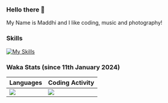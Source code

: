 ### Hello there 👋

My Name is Maddhi and I like coding, music and photography!

<!--
**LordMaddhi/LordMaddhi** is a ✨ _special_ ✨ repository because its `README.md` (this file) appears on your GitHub profile.

Here are some ideas to get you started:

- 🔭 I’m currently working on ...
- 🌱 I’m currently learning ...
- 👯 I’m looking to collaborate on ...
- 🤔 I’m looking for help with ...
- 💬 Ask me about ...
- 📫 How to reach me: ...
- 😄 Pronouns: ...
- ⚡ Fun fact: ...
-->

### Skills

[![My Skills](https://skillicons.dev/icons?i=js,html,css,ts,java,kotlin,figma,git,idea,latex,mysql,ps,py,raspberrypi,discord,instagram,twitter,linkedin&theme=dark)](https://skillicons.dev)

### Waka Stats (since 11th January 2024)

| Languages | Coding Activity |
| --- | --- |
| <a href="https://wakatime.com"><img src="https://wakatime.com/share/@018cf7c2-0a40-4c0d-9c86-b56b46a374f1/4b544c48-344b-4b18-bd00-d39d562c5279.png"/></a> | <a href="https://wakatime.com"><img src="https://wakatime.com/share/@LordMaddhi/69ad1de5-d89f-4ba9-9046-9e0f04a9acfe.png" /></a> |
